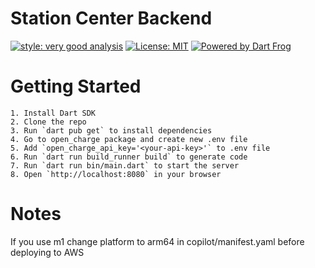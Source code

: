 # Station Center Backend

[![style: very good analysis][very_good_analysis_badge]][very_good_analysis_link]
[![License: MIT][license_badge]][license_link]
[![Powered by Dart Frog](https://img.shields.io/endpoint?url=https://tinyurl.com/dartfrog-badge)](https://dartfrog.vgv.dev)

# Getting Started

    1. Install Dart SDK
    2. Clone the repo
    3. Run `dart pub get` to install dependencies
    4. Go to open_charge package and create new .env file
    5. Add `open_charge_api_key='<your-api-key>'` to .env file
    6. Run `dart run build_runner build` to generate code
    7. Run `dart run bin/main.dart` to start the server
    8. Open `http://localhost:8080` in your browser

# Notes
If you use m1 change platform to arm64 in copilot/manifest.yaml before deploying to AWS


[license_badge]: https://img.shields.io/badge/license-MIT-blue.svg

[license_link]: https://opensource.org/licenses/MIT

[very_good_analysis_badge]: https://img.shields.io/badge/style-very_good_analysis-B22C89.svg

[very_good_analysis_link]: https://pub.dev/packages/very_good_analysis